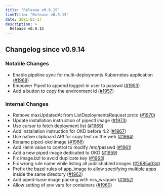 ```yaml
---
title: "Release v0.9.15"
linkTitle: "Release v0.9.15"
date: 2021-05-17
description: >
  Release v0.9.15
---
```


## Changelog since v0.9.14

### Notable Changes
* Enable pipeline sync for multi-deployments Kubernetes application ([#1968](https://github.com/pipe-cd/pipe/pull/1968))
* Empower Piped to append logged-in user to passwd ([#1953](https://github.com/pipe-cd/pipe/pull/1953))
* Add a button to copy the environment id ([#1957](https://github.com/pipe-cd/pipe/pull/1957))

### Internal Changes
* Remove maxUpdatedAt from ListDeploymentsRequest proto ([#1970](https://github.com/pipe-cd/pipe/pull/1970))
* Update installation instruction of pipectl image ([#1973](https://github.com/pipe-cd/pipe/pull/1973))
* Use cursor to fetch deployment list ([#1969](https://github.com/pipe-cd/pipe/pull/1969))
* Add installation instruction for OKD before 4.2 ([#1967](https://github.com/pipe-cd/pipe/pull/1967))
* Use native clipboard API for copy text on the web ([#1964](https://github.com/pipe-cd/pipe/pull/1964))
* Rename piped-okd image ([#1966](https://github.com/pipe-cd/pipe/pull/1966))
* Add Helm value to control to modify /etc/passwd ([#1961](https://github.com/pipe-cd/pipe/pull/1961))
* Add a new piped image dedicated to OKD ([#1959](https://github.com/pipe-cd/pipe/pull/1959))
* Fix image.bzl to avoid duplicate key ([#1963](https://github.com/pipe-cd/pipe/pull/1963))
* Fix wrong rule name while listing all publishabled images ([#2685a03d](https://github.com/pipe-cd/pipe/commit/2685a03d66474e44606ea1c1ac83859ed1e35649))
* Prefix the bazel rules of app_image to allow specifying multiple apps inside the same directory ([#1962](https://github.com/pipe-cd/pipe/pull/1962))
* Add piped-base image packing with nss_wrapper ([#1952](https://github.com/pipe-cd/pipe/pull/1952))
* Allow setting of env vars for containers ([#1960](https://github.com/pipe-cd/pipe/pull/1960))
